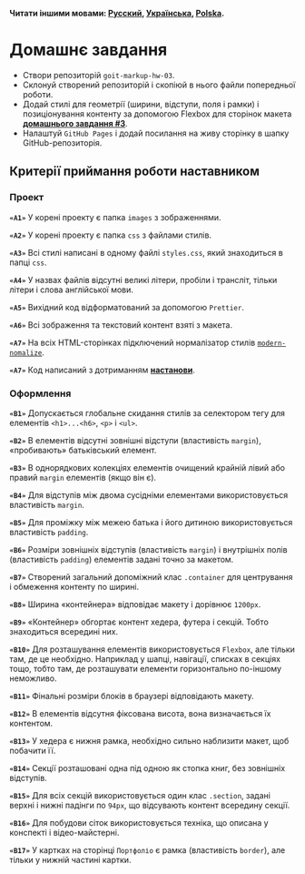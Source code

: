 **Читати іншими мовами: [Русский](README.md), [Українська](README.ua.md),
[Polska](README.pl.md).**

# Домашнє завдання

- Створи репозиторій `goit-markup-hw-03`.
- Склонуй створений репозиторій і скопіюй в нього файли попередньої роботи.
- Додай стилі для геометрії (ширини, відступи, поля і рамки) і позиціонування
  контенту за допомогою Flexbox для сторінок макета
  [**домашнього завдання #3**](<https://www.figma.com/file/oTYBECAN79dXy19hzWObO4/Web-Studio-(Version-2.1)?node-id=1%3A94>).
- Налаштуй `GitHub Pages` і додай посилання на живу сторінку в шапку
  GitHub-репозиторія.

## Критерії приймання роботи наставником

### Проект

**`«A1»`** У корені проекту є папка `images` з зображеннями.

**`«A2»`** У корені проекту є папка `css` з файлами стилів.

**`«A3»`** Всі стилі написані в одному файлі `styles.css`, який знаходиться в
папці `css`.

**`«A4»`** У назвах файлів відсутні великі літери, пробіли і трансліт, тільки
літери і слова англійської мови.

**`«A5»`** Вихідний код відформатований за допомогою `Prettier`.

**`«A6»`** Всі зображення та текстовий контент взяті з макета.

**`«A7»`** На всіх HTML-сторінках підключений нормалізатор стилів
[`modern-nomalize`](https://github.com/sindresorhus/modern-normalize).

**`«A7»`** Код написаний з дотриманням [**настанови**](https://codeguide.co/).

### Оформлення

**`«B1»`** Допускається глобальне скидання стилів за селектором тегу для
елементів `<h1>...<h6>`, `<p>` і `<ul>`.

**`«B2»`** В елементів відсутні зовнішні відступи (властивість `margin`),
«пробивають» батьківський елемент.

**`«B3»`** В однорядкових колекціях елементів очищений крайній лівий або правий
`margin` елементів (якщо він є).

**`«B4»`** Для відступів між двома сусідніми елементами використовується
властивість `margin`.

**`«B5»`** Для проміжку між межею батька і його дитиною використовується
властивість `padding`.

**`«B6»`** Розміри зовнішніх відступів (властивість `margin`) і внутрішніх полів
(властивість `padding`) елементів задані точно за макетом.

**`«B7»`** Створений загальний допоміжний клас `.container` для центрування і
обмеження контенту по ширині.

**`«B8»`** Ширина «контейнера» відповідає макету і дорівнює `1200px`.

**`«B9»`** «Контейнер» обгортає контент хедера, футера і секцій. Тобто
знаходиться всередині них.

**`«B10»`** Для розташування елементів використовується `Flexbox`, але тільки
там, де це необхідно. Наприклад у шапці, навігації, списках в секціях тощо, тобто там, де розташувати елементи горизонтально по-іншому неможливо.

**`«B11»`** Фінальні розміри блоків в браузері відповідають макету.

**`«B12»`** В елементів відсутня фіксована висота, вона визначається їх контентом.

**`«B13»`** У хедера є нижня рамка, необхідно сильно наблизити макет, щоб
побачити її.

**`«B14»`** Секції розташовані одна під одною як стопка книг, без зовнішніх
відступів.

**`«B15»`** Для всіх секцій використовується один клас `.section`, задані верхні
і нижні падінги по `94px`, що відсувають контент всередину секції.

**`«B16»`** Для побудови сіток використовується техніка, що описана у конспекті і відео-майстерні.

**`«B17»`** У картках на сторінці `Портфоліо` є рамка (властивість `border`),
але тільки у нижній частині картки.